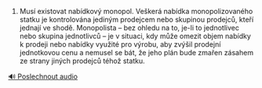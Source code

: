 
1. Musí existovat nabídkový monopol. Veškerá nabídka monopolizovaného statku je kontrolována jediným prodejcem nebo skupinou prodejců, kteří jednají ve shodě. Monopolista – bez ohledu na to, je-li to jednotlivec nebo skupina jednotlivců – je v situaci, kdy může omezit objem nabídky k prodeji nebo nabídky využité pro výrobu, aby zvýšil prodejní jednotkovou cenu a nemusel se bát, že jeho plán bude zmařen zásahem ze strany jiných prodejců téhož statku.

[🔊 Poslechnout audio](/data/7-paragraphs/audio/chapter_63/para_011-1-Mus-existovat-nabdkov-monopol-Veker-nabd.mp3)
